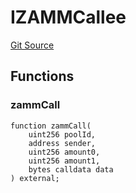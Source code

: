 # IZAMMCallee
[Git Source](https://github.com/z0r0z/VZ/blob/7887795a7d796c3e39a2f68a5f449bf3715c5df3/src/ZAMM.sol)


## Functions
### zammCall


```solidity
function zammCall(
    uint256 poolId,
    address sender,
    uint256 amount0,
    uint256 amount1,
    bytes calldata data
) external;
```

